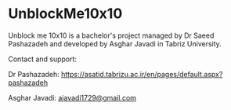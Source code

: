 # UnblockMe10x10

Unblock me 10x10 is a bachelor's project managed by Dr Saeed Pashazadeh and developed by Asghar Javadi in Tabriz University.

Contact and support:

Dr Pashazadeh:
https://asatid.tabrizu.ac.ir/en/pages/default.aspx?pashazadeh

Asghar Javadi:
ajavadi1729@gmail.com
